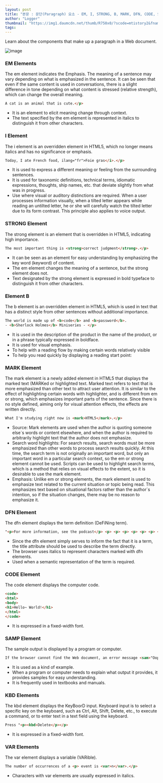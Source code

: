 ```yaml
---
layout: post
title: "본문 : 문단(Paragraph) 요소 - EM, I, STRONG, B, MARK, DFN, CODE, SAMP, KBD, VAR"
author: "Logger"
thumbnail: "https://img1.daumcdn.net/thumb/R750x0/?scode=mtistory2&fname=https%3A%2F%2Ft1.daumcdn.net%2Fcfile%2Ftistory%2F2263874255415E072E"
tags: 
---
```



Learn about the components that make up a paragraph in a Web document.

![image](https://t1.daumcdn.net/cfile/tistory/2263874255415E072E)

### EM Elements

The em element indicates the Emphasis. The meaning of a sentence may vary depending on what is emphasized in the sentence. It can be seen that even if the same content is used in conversations, there is a slight difference in tone depending on what content is stressed (relative strength), which can change the overall meaning.

```html
A cat is an animal that is cute.</p>

```

- It is an element to elicit meaning change through context.
- The text specified by the em element is represented in italics to distinguish it from other characters.

### I Element

The i element is an overridden element in HTML5, which no longer means italics and has no significance or emphasis.

```html
Today, I ate French food, ilang="fr">Foie gras</i>.</p>

```

- It is used to express a different meaning or feeling from the surrounding sentences.
- It is used for taxonomic definitions, technical terms, idiomatic expressions, thoughts, ship names, etc. that deviate slightly from what was in progress.
- Use where visual or auditory distinctions are required. When a user processes information visually, when a tilted letter appears while reading an untilted letter, he or she will carefully watch the tilted letter due to its form contrast. This principle also applies to voice output.

### STRONG Element

The strong element is an element that is overridden in HTML5, indicating high importance.

```html
The most important thing is <strong>correct judgment</strong>.</p>

```

- It can be seen as an element for easy understanding by emphasizing the key word (keyword) of content.
- The em element changes the meaning of a sentence, but the strong element does not.
- Text designated by the strong element is expressed in bold typeface to distinguish it from other characters.

### Element B

The b element is an overridden element in HTML5, which is used in text that has a distinct style from other sentences without additional importance.

```html
The world is made up of <b>code</b> and <b>password</b>.
- <b>Sherlock Holmes</b> Miniseries - </p>

```

- It is used in the description of the product in the name of the product, or in a phrase typically expressed in boldface.
- It is used for visual emphasis.
- To help with a reading flow by making certain words relatively visible
- To help you read quickly by displaying a reading start point:

### MARK Element

The mark element is a newly added element in HTML5 that displays the marked text (MARKed or highlighted text. Marked text refers to text that is more emphasized than other text to attract user attention. It is similar to the effect of highlighting certain words with highlighter, and is different from em or strong, which emphasizes important parts of the sentence. Since there is no style defined, aiming only for visual attention effects, the effects are written directly.

```html
What I'm studying right now is <mark>HTML5</mark>.</p>

```

- Source: Mark elements are used when the author is quoting someone else`s words or content elsewhere, and when the author is required to arbitrarily highlight text that the author does not emphasize.
- Search word highlights: For search results, search words must be more emphasized than other words to process search results quickly. At this time, the search term is not originally an important word, but only an important word in a particular search context, so the em or strong element cannot be used. Scripts can be used to highlight search terms, which is a method that relies on visual effects to the extent, so it is desirable to use the mark element.
- Emphasis: Unlike em or strong elements, the mark element is used to emphasize text related to the current situation or topic being read. This emphasizes text based on situational factors rather than the author`s intention, so if the situation changes, there may be no reason to emphasize it.

### DFN Element

The dfn element displays the term definition (DeFiNing term).

```html
"<p>For more information, see the podcast</p> <p> <p> <p> <p> <p> <p> <p> <p><p></p></p></p> <p><p></p></p>

```

- Since the dfn element simply serves to inform the fact that it is a term, the title attribute should be used to describe the term directly.
- The browser uses italics to represent characters marked with dfn elements.
- Used when a semantic representation of the term is required.

### CODE Element

The code element displays the computer code.

```html
<code>
<html>
<body>
<h1>Hello~ World!</h1>
</html>
</code>

```

- It is expressed in a fixed-width font.

### SAMP Element

The sample output is displayed by a program or computer.

```html
If the browser cannot find the Web document, an error message <sam>"Oops! Google Chrome could not find www.example.com"</sam> will be displayed.</p>

```

- It is used as a kind of example.
- When a program or computer needs to explain what output it provides, it provides samples for easy understanding.
- It is frequently used in textbooks and manuals.

### KBD Elements

The kbd element displays the KeyBoorD input. Keyboard input is to select a specific key on the keyboard, such as Ctrl, Alt, Shift, Delete, etc., to execute a command, or to enter text in a text field using the keyboard.

```html
Press "<p><kbd>Delete</p></p>

```

- It is expressed in a fixed-width font.

### VAR Elements

The var element displays a variable (VARible).

```html
The number of occurrences of a <p> event is <var>n</var>.</p>

```

- Characters with var elements are usually expressed in italics.